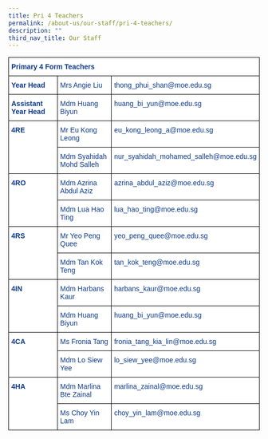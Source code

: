 ```yaml
---
title: Pri 4 Teachers
permalink: /about-us/our-staff/pri-4-teachers/
description: ""
third_nav_title: Our Staff
---
```

<style type="text/css">
.tg  {border-collapse:collapse;border-spacing:0;}
.tg td{border-color:black;border-style:solid;border-width:1px;font-family:Arial, sans-serif;font-size:14px;
  overflow:hidden;padding:10px 5px;word-break:normal;}
.tg th{border-color:black;border-style:solid;border-width:1px;font-family:Arial, sans-serif;font-size:14px;
  font-weight:normal;overflow:hidden;padding:10px 5px;word-break:normal;}
.tg .tg-ifvt{background-color:#FFF;color:#0C3989;font-weight:bold;text-align:left;vertical-align:top}
.tg .tg-vvbc{background-color:#FFF;color:#0C3989;text-align:left;vertical-align:top}
</style>
<table class="tg">
<thead>
  <tr>
    <th class="tg-ifvt" colspan="3">Primary 4 Form Teachers</th>
  </tr>
</thead>
<tbody>
  <tr>
    <td class="tg-ifvt">Year Head</td>
    <td class="tg-vvbc"><span style="font-weight:400;color:#0C3989">Mrs Angie Liu</span></td>
    <td class="tg-vvbc"><span style="font-weight:400;color:#0C3989">thong_phui_shan@moe.edu.sg</span></td>
  </tr>
  <tr>
    <td class="tg-ifvt">Assistant Year Head</td>
    <td class="tg-vvbc"><span style="font-weight:400;color:#0C3989">Mdm Huang Biyun</span></td>
    <td class="tg-vvbc"><span style="font-weight:400;color:#0C3989">huang_bi_yun@moe.edu.sg</span></td>
  </tr>
  <tr>
    <td class="tg-ifvt" rowspan="2">4RE</td>
    <td class="tg-vvbc"><span style="font-weight:400;color:#0C3989">Mr Eu Kong Leong</span></td>
    <td class="tg-vvbc"><span style="font-weight:400;color:#0C3989">eu_kong_leong_a@moe.edu.sg</span></td>
  </tr>
  <tr>
    <td class="tg-vvbc"><span style="font-weight:400;color:#0C3989">Mdm Syahidah Mohd Salleh</span></td>
    <td class="tg-vvbc"><span style="font-weight:400;color:#0C3989">nur_syahidah_mohamed_salleh@moe.edu.sg</span></td>
  </tr>
  <tr>
    <td class="tg-ifvt" rowspan="2">4RO</td>
    <td class="tg-vvbc"><span style="font-weight:400;color:#0C3989">Mdm Azrina Abdul Aziz</span></td>
    <td class="tg-vvbc"><span style="font-weight:400;color:#0C3989">azrina_abdul_aziz@moe.edu.sg</span></td>
  </tr>
  <tr>
    <td class="tg-vvbc" style="border: 1px solid black"><span style="font-weight:400;color:#0C3989">Mdm Lua Hao Ting</span></td>
    <td class="tg-vvbc" style="border: 1px solid black"><span style="font-weight:400;color:#0C3989">lua_hao_ting@moe.edu.sg</span></td>
  </tr>
  <tr>
    <td class="tg-ifvt" rowspan="2" style="border: 1px solid black"><b>4RS</b></td>
    <td class="tg-vvbc" style="border: 1px solid black"><span style="color:#0C3989">Mr Yeo Peng Quee</span></td>
    <td class="tg-vvbc" style="border: 1px solid black"><span style="color:#0C3989">yeo_peng_quee@moe.edu.sg</span></td>
  </tr>
  <tr>
    <td class="tg-vvbc" style="border: 1px solid black"><span style="font-weight:400;color:#0C3989">Mdm Tan Kok Teng</span></td>
    <td class="tg-vvbc" style="border: 1px solid black"><span style="font-weight:400;color:#0C3989">tan_kok_teng@moe.edu.sg</span></td>
  </tr>
  <tr>
    <td class="tg-ifvt" rowspan="2" style="border: 1px solid black"><b>4IN</b></td>
    <td class="tg-vvbc" style="border: 1px solid black"><span style="font-weight:400;color:#0C3989">Mdm Harbans Kaur</span></td>
    <td class="tg-vvbc" style="border: 1px solid black"><span style="font-weight:400;color:#0C3989">harbans_kaur@moe.edu.sg</span></td>
  </tr>
  <tr>
    <td class="tg-vvbc" style="border: 1px solid black"><span style="font-weight:400;color:#0C3989">Mdm Huang Biyun</span></td>
    <td class="tg-vvbc" style="border: 1px solid black"><span style="font-weight:400;color:#0C3989">huang_bi_yun@moe.edu.sg</span></td>
  </tr>
  <tr>
    <td class="tg-ifvt" rowspan="2" style="border: 1px solid black">4CA</td>
    <td class="tg-vvbc" style="border: 1px solid black"><span style="font-weight:400;color:#0C3989">Ms Fronia Tang</span></td>
    <td class="tg-vvbc" style="border: 1px solid black"><span style="font-weight:400;color:#0C3989">fronia_tang_kia_lin@moe.edu.sg</span></td>
  </tr>
  <tr>
    <td class="tg-vvbc" style="border: 1px solid black"><span style="font-weight:400;color:#0C3989">Mdm Lo Siew Yee</span></td>
    <td class="tg-vvbc" style="border: 1px solid black"><span style="font-weight:400;color:#0C3989">lo_siew_yee@moe.edu.sg</span></td>
  </tr>
  <tr>
    <td class="tg-ifvt" rowspan="2" style="border: 1px solid black"><b>4HA</b></td>
    <td class="tg-vvbc" style="border: 1px solid black"><span style="font-weight:400;color:#0C3989">Mdm Marlina Bte Zainal</span></td>
    <td class="tg-vvbc" style="border: 1px solid black"><span style="font-weight:400;color:#0C3989">marlina_zainal@moe.edu.sg</span></td>
  </tr>
  <tr>
    <td class="tg-vvbc" style="border: 1px solid black"><span style="font-weight:400;color:#0C3989">Ms Choy Yin Lam</span></td>
    <td class="tg-vvbc" style="border: 1px solid black"><span style="font-weight:400;color:#0C3989">choy_yin_lam@moe.edu.sg</span></td>
  </tr>
</tbody>
</table>